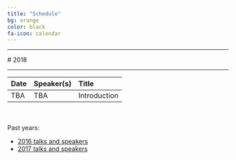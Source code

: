 ```yaml
---
title: "Schedule"
bg: orange
color: black
fa-icon: calendar
---
```


<hr>
# 2018
<hr>

| Date | Speaker(s) | Title |
|:---------|:-----------|:---------|
| TBA | TBA | Introduction |

<br><br>
Past years:

- [2016 talks and speakers](/2016)
- [2017 talks and speakers](/schedules/2017)

